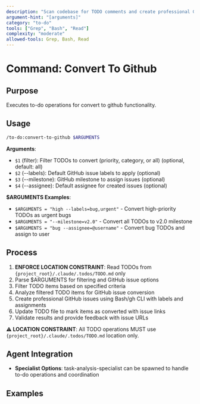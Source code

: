 ```yaml
---
description: "Scan codebase for TODO comments and create professional GitHub issues"
argument-hint: "[arguments]"
category: "to-do"
tools: ["Grep", "Bash", "Read"]
complexity: "moderate"
allowed-tools: Grep, Bash, Read
---
```


# Command: Convert To Github

## Purpose

Executes to-do operations for convert to github functionality.

## Usage

```bash
/to-do:convert-to-github $ARGUMENTS
```

**Arguments**:

- `$1` (filter): Filter TODOs to convert (priority, category, or all) (optional, default: all)
- `$2` (--labels): Default GitHub issue labels to apply (optional)
- `$3` (--milestone): GitHub milestone to assign issues (optional)
- `$4` (--assignee): Default assignee for created issues (optional)

**$ARGUMENTS Examples**:

- `$ARGUMENTS = "high --labels=bug,urgent"` - Convert high-priority TODOs as urgent bugs
- `$ARGUMENTS = "--milestone=v2.0"` - Convert all TODOs to v2.0 milestone
- `$ARGUMENTS = "bug --assignee=@username"` - Convert bug TODOs and assign to user

## Process

1. **ENFORCE LOCATION CONSTRAINT**: Read TODOs from `{project_root}/.claude/.todos/TODO.md` only
2. Parse $ARGUMENTS for filtering and GitHub issue options
3. Filter TODO items based on specified criteria
4. Analyze filtered TODO items for GitHub issue conversion
5. Create professional GitHub issues using Bash/gh CLI with labels and assignments
6. Update TODO file to mark items as converted with issue links
7. Validate results and provide feedback with issue URLs

**⚠️ LOCATION CONSTRAINT**: All TODO operations MUST use `{project_root}/.claude/.todos/TODO.md` location only.

## Agent Integration

- **Specialist Options**: task-analysis-specialist can be spawned to handle to-do operations and coordination

## Examples

```bash
